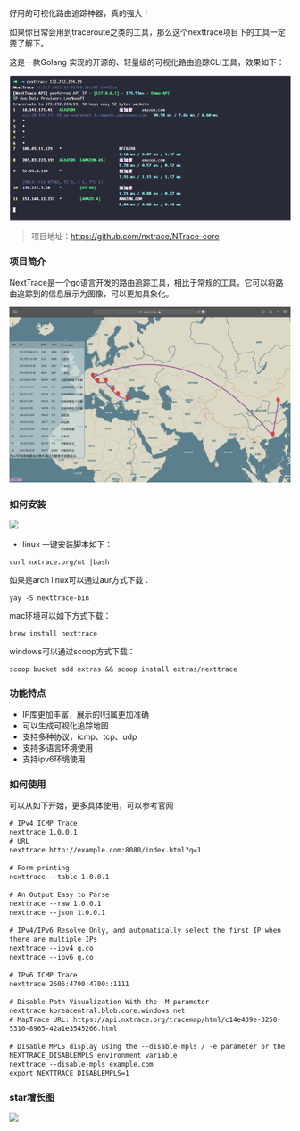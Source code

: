 好用的可视化路由追踪神器，真的强大！

如果你日常会用到traceroute之类的工具，那么这个nexttrace项目下的工具一定要了解下。

这是一款Golang 实现的开源的、轻量级的可视化路由追踪CLI工具，效果如下：

![demo](image.png)

>项目地址：https://github.com/nxtrace/NTrace-core

### 项目简介

NextTrace是一个go语言开发的路由追踪工具，相比于常规的工具，它可以将路由追踪到的信息展示为图像，可以更加具象化。

![NextTrace](image-1.png)

### 如何安装

 ![](https://img.shields.io/github/downloads/nxtrace/NTrace-core/total?style=flat-square)

- linux 
一键安装脚本如下：
```
curl nxtrace.org/nt |bash
```

如果是arch linux可以通过aur方式下载：

```
yay -S nexttrace-bin
```
mac环境可以如下方式下载：

```
brew install nexttrace
```
windows可以通过scoop方式下载：
```
scoop bucket add extras && scoop install extras/nexttrace
```
### 功能特点
- IP库更加丰富，展示的I归属更加准确
- 可以生成可视化追踪地图
- 支持多种协议，icmp、tcp、udp
- 支持多语言环境使用
- 支持ipv6环境使用
  
### 如何使用

可以从如下开始，更多具体使用，可以参考官网

```
# IPv4 ICMP Trace
nexttrace 1.0.0.1
# URL
nexttrace http://example.com:8080/index.html?q=1

# Form printing
nexttrace --table 1.0.0.1

# An Output Easy to Parse
nexttrace --raw 1.0.0.1
nexttrace --json 1.0.0.1

# IPv4/IPv6 Resolve Only, and automatically select the first IP when there are multiple IPs
nexttrace --ipv4 g.co
nexttrace --ipv6 g.co

# IPv6 ICMP Trace
nexttrace 2606:4700:4700::1111

# Disable Path Visualization With the -M parameter
nexttrace koreacentral.blob.core.windows.net
# MapTrace URL: https://api.nxtrace.org/tracemap/html/c14e439e-3250-5310-8965-42a1e3545266.html

# Disable MPLS display using the --disable-mpls / -e parameter or the NEXTTRACE_DISABLEMPLS environment variable
nexttrace --disable-mpls example.com
export NEXTTRACE_DISABLEMPLS=1
```
### star增长图

 ![](https://img.shields.io/github/stars/nxtrace/NTrace-core?style=flat-square) 